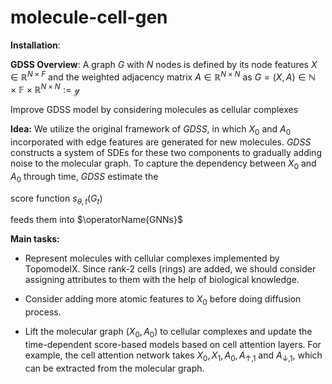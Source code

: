 # molecule-cell-gen

__Installation__:

__GDSS Overview__:
A graph $G$ with $N$ nodes is defined by its node features $X \in \mathbb{R}^{N \times F}$ and the weighted adjacency matrix $A \in \mathbb{R}^{N \times N}$ as $G = (X,A) \in \mathbb{N\times F} \times \mathbb R^{N \times N}:= \mathcal g$


Improve GDSS model by considering molecules as cellular complexes

__Idea:__ We utilize the original framework of _GDSS_, in which $X_0$ and $A_0$ incorporated with edge features are generated for new molecules. _GDSS_ constructs a system of SDEs for these two components to gradually adding noise to the molecular graph. To capture the dependency between $X_0$ and $A_0$ through time, _GDSS_ estimate the 

score function $s_{\theta,t}(G_t)$

feeds them into $\operatorName{GNNs}$ 


__Main tasks:__

- Represent molecules with cellular complexes implemented by TopomodelX. Since rank-2 cells (rings) are added, we should consider assigning attributes to them with the help of biological knowledge. 

- Consider adding more atomic features to $X_0$ before doing diffusion process.

- Lift the molecular graph $(X_0, A_0)$ to cellular complexes and update the time-dependent score-based models based on cell attention layers. For example, the cell attention network takes $X_0, X_1, A_0, A_{\uparrow, 1}$ and $A_{\downarrow, 1}$, which can be extracted from the molecular graph. 
